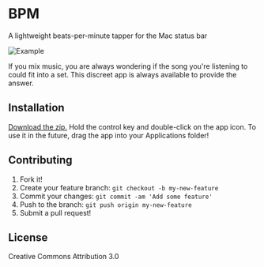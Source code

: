 # BPM

A lightweight beats-per-minute tapper for the Mac status bar

![Example](http://i.imgur.com/9HkrEkI.gif)

If you mix music, you are always wondering if the song you're listening to could fit into a set. This discreet app is always available to provide the answer.

## Installation

[Download the zip.](http://www.builtbybenbrook.com/assets/downloads/bpm.zip) Hold the control key and double-click on the app icon. To use it in the future, drag the app into your Applications folder!

## Contributing

1. Fork it!
2. Create your feature branch: `git checkout -b my-new-feature`
3. Commit your changes: `git commit -am 'Add some feature'`
4. Push to the branch: `git push origin my-new-feature`
5. Submit a pull request!

## License

Creative Commons Attribution 3.0